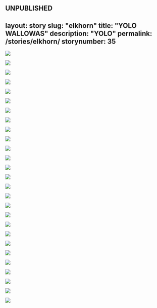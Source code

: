 UNPUBLISHED
---
layout: story
slug: "elkhorn"
title:  "YOLO WALLOWAS"
description: "YOLO"
permalink: /stories/elkhorn/
storynumber: 35
---

![](/images/{{page.slug}}/9653.jpg)

![](/images/{{page.slug}}/9667.jpg)

![](/images/{{page.slug}}/9686.jpg)

![](/images/{{page.slug}}/9697.jpg)

![](/images/{{page.slug}}/9702.jpg)

![](/images/{{page.slug}}/9744.jpg)

![](/images/{{page.slug}}/9753.jpg)

![](/images/{{page.slug}}/9796.jpg)

![](/images/{{page.slug}}/9813.jpg)

![](/images/{{page.slug}}/9822.jpg)

![](/images/{{page.slug}}/9832.jpg)

![](/images/{{page.slug}}/9858.jpg)

![](/images/{{page.slug}}/9882-2.jpg)

![](/images/{{page.slug}}/9887.jpg)

![](/images/{{page.slug}}/9900.jpg)

![](/images/{{page.slug}}/9907.jpg)

![](/images/{{page.slug}}/9922.jpg)

![](/images/{{page.slug}}/9927.jpg)

![](/images/{{page.slug}}/9928-2.jpg)

![](/images/{{page.slug}}/9932.jpg)

![](/images/{{page.slug}}/9941.jpg)

![](/images/{{page.slug}}/9956.jpg)

![](/images/{{page.slug}}/9971.jpg)

![](/images/{{page.slug}}/9987.jpg)

![](/images/{{page.slug}}/0032.jpg)

![](/images/{{page.slug}}/0039.jpg)

![](/images/{{page.slug}}/0044.jpg)
